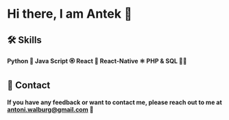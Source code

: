 
# Hi there, I am Antek 👋

 ## 🛠 Skills
#### Python 🐍 Java Script 🏵 React 👋 React-Native ⚛️ PHP & SQL 👴🏿


## 📧 Contact

#### If you have any feedback or want to contact me, please reach out to me at antoni.walburg@gmail.com 📨





